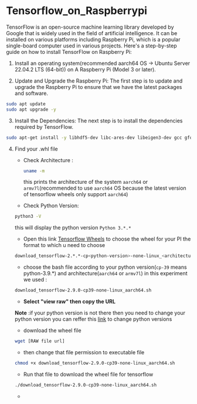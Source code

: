 # Tensorflow_on_Raspberrypi
TensorFlow is an open-source machine learning library developed by Google that is widely used in the field of artificial intelligence. It can be installed on various platforms including Raspberry Pi, which is a popular single-board computer used in various projects. Here's a step-by-step guide on how to install TensorFlow on Raspberry Pi:

1. Install an operating system(recommended aarch64 OS -> Ubuntu Server 22.04.2 LTS (64-bit)) on A Raspberry Pi (Model 3 or later).

2. Update and Upgrade the Raspberry Pi:
  The first step is to update and upgrade the Raspberry Pi to ensure that we have the latest packages and software.
  ```bash
  sudo apt update
  sudo apt upgrade -y
  ```
3. Install the Dependencies:
The next step is to install the dependencies required by TensorFlow.
```bash
sudo apt-get install -y libhdf5-dev libc-ares-dev libeigen3-dev gcc gfortran libgfortran5 libatlas3-base libatlas-base-dev libopenblas-dev libopenblas-base libblas-dev liblapack-dev cython3 libatlas-base-dev openmpi-bin libopenmpi-dev python3-dev pip install -U wheel mock six
```
4. Find your .whl file
   - Check Architecture : 
       ```bash
       uname -m
       ```
       this prints the architecture of the system ```aarch64``` or ```armv7l```(recommended to use ```aarch64``` OS because the latest version of tensorflow wheels only support ```aarch64```)
   
   - Check Python Version:
   ```bash
   python3 -V
   ```
   this will display the python version ```Python 3.*.*```
   
   - Open this link [Tensorflow Wheels](https://github.com/PINTO0309/Tensorflow-bin/tree/main/previous_versions) to choose the wheel for your PI
   the format to which u need to choose
   ```bash
   download_tensorflow-2.*.*-cp<python-version>-none-linux_<architecture>.sh
   ```
   - choose the bash file according to your python version(```cp-39``` means python-3.9.*) and architecture(```aarch64``` or ```armv7l```)
   in this experiment we used : 
   ```bash
   download_tensorflow-2.9.0-cp39-none-linux_aarch64.sh
   ```
   - __Select "view raw" then copy the URL__
   
   __Note__ :if your python version is not there then you need to change your python version you can reffer this [link](https://github.com/pyenv/pyenv) to change python versions
    
    - download the wheel file 
    ```bash
    wget [RAW file url]
    ```
    
    - then change that file permission to executable file
    ```bash
    chmod +x download_tensorflow-2.9.0-cp39-none-linux_aarch64.sh
    ```
    
    - Run that file to download the wheel file for tensorflow
    ```bash
    ./download_tensorflow-2.9.0-cp39-none-linux_aarch64.sh
    ```
    
    - 
    
   
   
